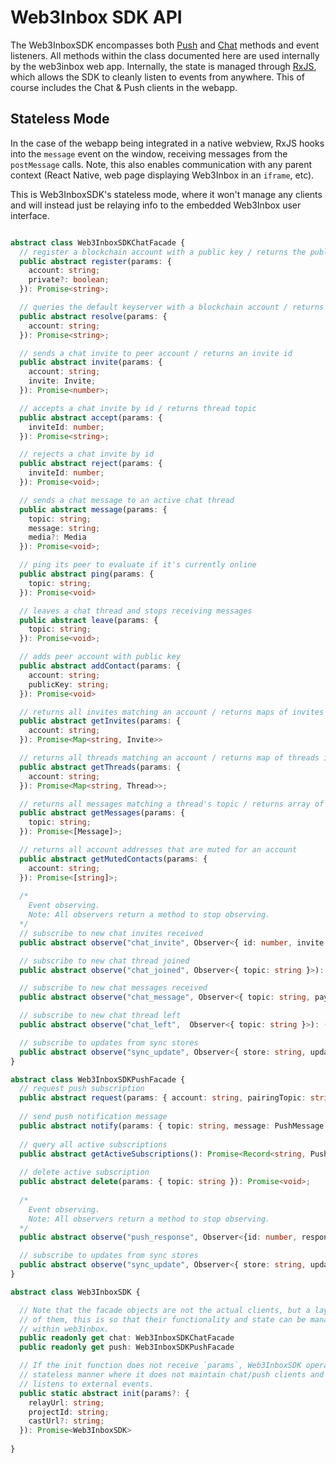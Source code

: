 # Web3Inbox SDK API

The Web3InboxSDK encompasses both [Push](../../clients/push/README.md) and
[Chat](../../clients/chat/README.md) methods and event listeners. All methods
within the class documented here are used internally by the web3inbox web
app. Internally, the state is managed through [RxJS](https://rxjs.dev/),
which allows the SDK to cleanly listen to events from anywhere. This of
course includes the Chat & Push clients in the webapp. 

## Stateless Mode
In the case of the webapp being integrated in a native webview, RxJS hooks
into the `message` event on the window, receiving messages from the
`postMessage` calls. Note, this also enables communication with any parent
context (React Native, web page displaying Web3Inbox in an `iframe`, etc).

This is Web3InboxSDK's stateless mode, where it won't manage any clients and
will instead just be relaying info to the embedded Web3Inbox user interface.

```typescript

abstract class Web3InboxSDKChatFacade {
  // register a blockchain account with a public key / returns the public key
  public abstract register(params: {
    account: string;
    private?: boolean;
  }): Promise<string>;

  // queries the default keyserver with a blockchain account / returns the public key
  public abstract resolve(params: {
    account: string;
  }): Promise<string>;

  // sends a chat invite to peer account / returns an invite id
  public abstract invite(params: {
    account: string;
    invite: Invite;
  }): Promise<number>;

  // accepts a chat invite by id / returns thread topic
  public abstract accept(params: {
    inviteId: number;
  }): Promise<string>;

  // rejects a chat invite by id
  public abstract reject(params: {
    inviteId: number;
  }): Promise<void>;

  // sends a chat message to an active chat thread
  public abstract message(params: {
    topic: string;
    message: string;
    media?: Media
  }): Promise<void>;

  // ping its peer to evaluate if it's currently online
  public abstract ping(params: {
    topic: string;
  }): Promise<void>

  // leaves a chat thread and stops receiving messages
  public abstract leave(params: {
    topic: string;
  }): Promise<void>;

  // adds peer account with public key
  public abstract addContact(params: {
    account: string;
    publicKey: string;
  }): Promise<void>

  // returns all invites matching an account / returns maps of invites indexed by id
  public abstract getInvites(params: {
    account: string;
  }): Promise<Map<string, Invite>>

  // returns all threads matching an account / returns map of threads indexed by topic
  public abstract getThreads(params: {
    account: string;
  }): Promise<Map<string, Thread>>;

  // returns all messages matching a thread's topic / returns array of messages
  public abstract getMessages(params: {
    topic: string;
  }): Promise<[Message]>;

  // returns all account addresses that are muted for an account
  public abstract getMutedContacts(params: {
    account: string;
  }): Promise<[string]>;
  
  /*
    Event observing.
    Note: All observers return a method to stop observing.
  */
  // subscribe to new chat invites received
  public abstract observe("chat_invite", Observer<{ id: number, invite: Invite}>): () => void;

  // subscribe to new chat thread joined
  public abstract observe("chat_joined", Observer<{ topic: string }>): () => void;

  // subscribe to new chat messages received
  public abstract observe("chat_message", Observer<{ topic: string, payload:  Message}>): () => void;

  // subscribe to new chat thread left
  public abstract observe("chat_left",  Observer<{ topic: string }>): () => void;

  // subscribe to updates from sync stores
  public abstract observe("sync_update", Observer<{ store: string, update: StoreUpdate }>): () => void;
}

abstract class Web3InboxSDKPushFacade {
  // request push subscription
  public abstract request(params: { account: string, pairingTopic: string }): Promise<{ id }>;
  
  // send push notification message
  public abstract notify(params: { topic: string, message: PushMessage }): Promise<void>
  
  // query all active subscriptions
  public abstract getActiveSubscriptions(): Promise<Record<string, PushSubscription>>;
  
  // delete active subscription
  public abstract delete(params: { topic: string }): Promise<void>;
  
  /*
    Event observing.
    Note: All observers return a method to stop observing.
  */
  public abstract observe("push_response", Observer<{id: number, response:{error?: Reason, subscription?: PushSubscription }}>): () => void;

  // subscribe to updates from sync stores
  public abstract observe("sync_update", Observer<{ store: string, update: StoreUpdate }>): () => void;
}

abstract class Web3InboxSDK {

  // Note that the facade objects are not the actual clients, but a layer on top
  // of them, this is so that their functionality and state can be managed
  // within web3inbox.
  public readonly get chat: Web3InboxSDKChatFacade
  public readonly get push: Web3InboxSDKPushFacade

  // If the init function does not receive `params`, Web3InboxSDK operates in a 
  // stateless manner where it does not maintain chat/push clients and only
  // listens to external events.
  public static abstract init(params?: {
    relayUrl: string;
    projectId: string;
    castUrl?: string;
  }): Promise<Web3InboxSDK>
  
}
```

